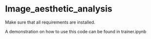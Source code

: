 # Image_aesthetic_analysis

Make sure that all requirements are installed.

A demonstration on how to use this code can be found in trainer.ipynb
